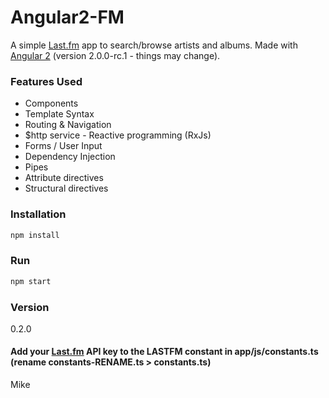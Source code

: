 # Angular2-FM

A simple [Last.fm](http://www.last.fm/) app to search/browse artists and albums. Made with [Angular 2](https://angular.io/) (version 2.0.0-rc.1 - things may change).

### Features Used
  - Components
  - Template Syntax
  - Routing &amp; Navigation
  - $http service - Reactive programming (RxJs)
  - Forms / User Input
  - Dependency Injection
  - Pipes
  - Attribute directives
  - Structural directives

### Installation
```javascript
npm install
```

### Run
```javascript
npm start
```

### Version
0.2.0

#### Add your [Last.fm](http://www.last.fm/api/account/create) API key to the LASTFM constant in app/js/constants.ts (rename constants-RENAME.ts > constants.ts)

Mike